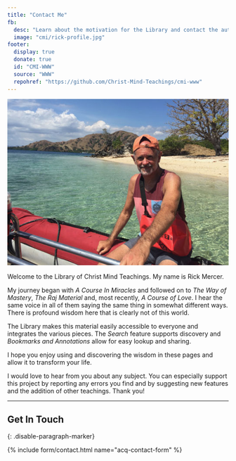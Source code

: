 ```yaml
---
title: "Contact Me"
fb:
  desc: "Learn about the motivation for the Library and contact the author."
  image: "cmi/rick-profile.jpg"
footer:
  display: true
  donate: true
  id: "CMI-WWW"
  source: "WWW"
  repohref: "https://github.com/Christ-Mind-Teachings/cmi-www"
---
```


<!-- <div class="ui basic segment"> -->
  <img class="ui small left floated image" src="/public/img/cmi/rick-profile.jpg">
  <p>
  Welcome to the Library of Christ Mind Teachings. My name is Rick Mercer.
  </p>
  <p>
  My journey began with <em>A Course In Miracles</em> and followed on to
  <em>The Way of Mastery</em>, <em>The Raj Material</em> and, most recently,
  <em>A Course of Love</em>. I hear the same voice in all of them saying the
  same thing in somewhat different ways. There is profound wisdom here that is
  clearly not of this world.
  </p>
  <p>
  The Library makes this material easily accessible to everyone and integrates
  the various pieces. The <em>Search</em> feature supports discovery and
  <em>Bookmarks and Annotations</em> allow for easy lookup and sharing. 
  </p>
  <p>
  I hope you enjoy using and discovering the wisdom in these pages and allow it to transform your life.
  </p>
  <p>
  I would love to hear from you about any subject. You can especially support
  this project by reporting any errors you find and by suggesting new features
  and the addition of other teachings. Thank you!
  </p>
<!-- </div> -->
<hr/>

## Get In Touch
{: .disable-paragraph-marker}

{% include form/contact.html name="acq-contact-form" %}
